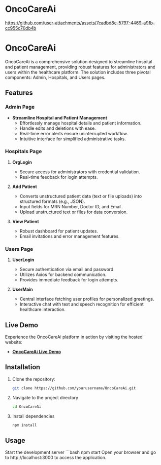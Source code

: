 # OncoCareAi


https://github.com/user-attachments/assets/7cadbd8e-5797-4469-a9fb-cc955c70db4b
# OncoCareAi

OncoCareAi is a comprehensive solution designed to streamline hospital and patient management, providing robust features for administrators and users within the healthcare platform. The solution includes three pivotal components: Admin, Hospitals, and Users pages.

## Features

### Admin Page

- **Streamline Hospital and Patient Management**
  - Effortlessly manage hospital details and patient information.
  - Handle edits and deletions with ease.
  - Real-time error alerts ensure uninterrupted workflow.
  - Intuitive interface for simplified administrative tasks.

### Hospitals Page

1. **OrgLogin**
   - Secure access for administrators with credential validation.
   - Real-time feedback for login attempts.

2. **Add Patient**
   - Converts unstructured patient data (text or file uploads) into structured formats (e.g., JSON).
   - Input fields for MRN Number, Doctor ID, and Email.
   - Upload unstructured text or files for data conversion.

3. **View Patient**
   - Robust dashboard for patient updates.
   - Email invitations and error management features.

### Users Page

1. **UserLogin**
   - Secure authentication via email and password.
   - Utilizes Axios for backend communication.
   - Provides immediate feedback for login attempts.

2. **UserMain**
   - Central interface fetching user profiles for personalized greetings.
   - Interactive chat with text and speech recognition for efficient healthcare interaction.

## Live Demo

Experience the OncoCareAi platform in action by visiting the hosted website:

- **[OncoCareAi Live Demo]( https://oncocareai.netlify.app/ )**

## Installation

1. Clone the repository:
   ```bash
   git clone https://github.com/yourusername/OncoCareAi.git
2. Navigate to the project directory
   ```bash
   cd OncoCareAi
3. Install dependencies
    ```bash
    npm install
## Usage
   Start the development server
    ```bash
    npm start
Open your browser and go to http://localhost:3000 to access the application.
